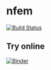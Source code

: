# nfem

[![Build Status](https://github.com/oberbichler/nfem/workflows/Python%20package/badge.svg?branch=master)](https://github.com/oberbichler/nfem/actions)

## Try online

[![Binder](https://mybinder.org/badge_logo.svg)](https://mybinder.org/v2/gh/oberbichler/nfem/master?filepath=examples%2Fexample.ipynb)
